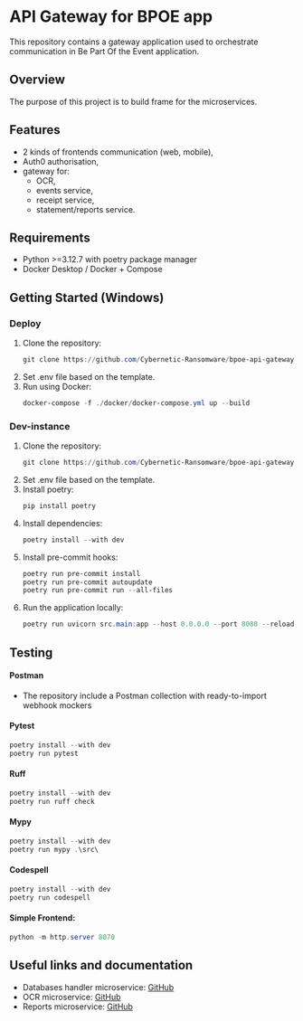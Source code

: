 # API Gateway for BPOE app
This repository contains a gateway application used to orchestrate communication in Be Part Of the Event application.

## Overview
The purpose of this project is to build frame for the microservices.

## Features
- 2 kinds of frontends communication (web, mobile),
- Auth0 authorisation,
- gateway for:
  - OCR,
  - events service,
  - receipt service,
  - statement/reports service.

## Requirements
- Python >=3.12.7 with poetry package manager
- Docker Desktop / Docker + Compose

## Getting Started (Windows)
### Deploy
1. Clone the repository:
      ```powershell
      git clone https://github.com/Cybernetic-Ransomware/bpoe-api-gateway.git
      ```
2. Set .env file based on the template.
3. Run using Docker:
      ```powershell
      docker-compose -f ./docker/docker-compose.yml up --build
      ```
### Dev-instance
1. Clone the repository:
      ```powershell
      git clone https://github.com/Cybernetic-Ransomware/bpoe-api-gateway.git
      ```
2. Set .env file based on the template.
3. Install poetry:
      ```powershell
      pip install poetry
      ```
4. Install dependencies:
      ```powershell
      poetry install --with dev
      ```
5. Install pre-commit hooks:
      ```powershell
      poetry run pre-commit install
      poetry run pre-commit autoupdate
      poetry run pre-commit run --all-files
      ```
6. Run the application locally:
      ```powershell
      poetry run uvicorn src.main:app --host 0.0.0.0 --port 8080 --reload
      ```

## Testing
#### Postman
- The repository include a Postman collection with ready-to-import webhook mockers

#### Pytest
```powershell
poetry install --with dev
poetry run pytest
```

#### Ruff
```powershell
poetry install --with dev
poetry run ruff check
```

#### Mypy
```powershell
poetry install --with dev
poetry run mypy .\src\
```

#### Codespell
```powershell
poetry install --with dev
poetry run codespell
```

#### Simple Frontend:
```powershell
python -m http.server 8070
```

## Useful links and documentation
- Databases handler microservice: [GitHub](https://github.com/Cybernetic-Ransomware/bpoe_events_db_handler)
- OCR microservice: [GitHub](https://github.com/Cybernetic-Ransomware/bpoe-ocr)
- Reports microservice: [GitHub](https://github.com/Cybernetic-Ransomware/bpoe_events_reports)
